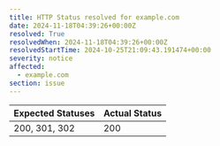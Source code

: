 ```yaml
---
title: HTTP Status resolved for example.com
date: 2024-11-18T04:39:26+00:00Z
resolved: True
resolvedWhen: 2024-11-18T04:39:26+00:00Z
resolvedStartTime: 2024-10-25T21:09:43.191474+00:00
severity: notice
affected:
  - example.com
section: issue
---
```


| Expected Statuses | Actual Status  |
|-------------------|----------------|
| 200, 301, 302 | 200 |
